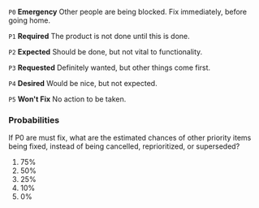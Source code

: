 `P0` __Emergency__ Other people are being blocked. Fix immediately, before going home.

`P1` __Required__ The product is not done until this is done.

`P2` __Expected__ Should be done, but not vital to functionality.

`P3` __Requested__ Definitely wanted, but other things come first.

`P4` __Desired__ Would be nice, but not expected.

`P5` __Won't Fix__ No action to be taken.

### Probabilities

If P0 are must fix, what are the estimated chances of other priority items being fixed, instead of being cancelled, reprioritized, or superseded?

1. 75%
2. 50%
3. 25%
4. 10%
5. 0%

